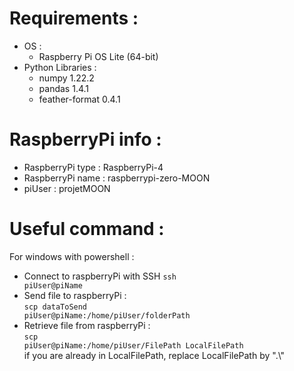 # Requirements :<br/>

- OS :
  - Raspberry Pi OS Lite (64-bit)
- Python Libraries :
  - numpy 1.22.2
  - pandas 1.4.1
  - feather-format 0.4.1

# RaspberryPi info :<br/>

- RaspberryPi type : RaspberryPi-4
  <br/>
- RaspberryPi name : raspberrypi-zero-MOON
- piUser : projetMOON

# Useful command :<br/>

For windows with powershell :<br/>

- Connect to raspberryPi with SSH
  <code>ssh piUser@piName</code><br/>
- Send file to raspberryPi :<br/>
  <code>scp dataToSend piUser@piName:/home/piUser/folderPath</code><br/>
- Retrieve file from raspberryPi :<br/>
  <code>scp piUser@piName:/home/piUser/FilePath LocalFilePath</code><br/>
  if you are already in LocalFilePath, replace LocalFilePath by ".\\"<br/>
